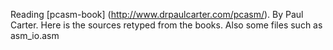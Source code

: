 Reading [pcasm-book] (http://www.drpaulcarter.com/pcasm/).
By Paul Carter.
Here is the sources retyped from the books. Also some files such as asm_io.asm
